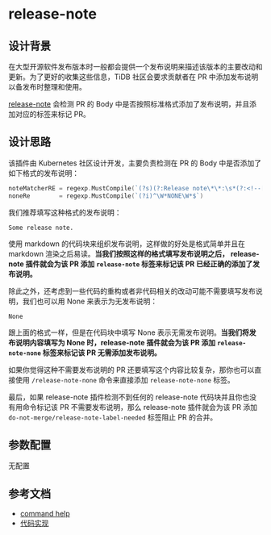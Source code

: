 # release-note

## 设计背景

在大型开源软件发布版本时一般都会提供一个发布说明来描述该版本的主要改动和更新。为了更好的收集这些信息，TiDB 社区会要求贡献者在 PR 中添加发布说明以备发布时整理和使用。

[release-note](https://github.com/kubernetes/test-infra/tree/master/prow/plugins/releasenote) 会检测 PR 的 Body 中是否按照标准格式添加了发布说明，并且添加对应的标签来标记 PR。

## 设计思路

该插件由 Kubernetes 社区设计开发，主要负责检测在 PR 的 Body 中是否添加了如下格式的发布说明：

```go
noteMatcherRE = regexp.MustCompile(`(?s)(?:Release note\*\*:\s*(?:<!--[^<>]*-->\s*)?` + "```(?:release-note)?|```release-note)(.+?)```")
noneRe        = regexp.MustCompile(`(?i)^\W*NONE\W*$`)
```

我们推荐填写这种格式的发布说明：

```release-note
Some release note.
```

使用 markdown 的代码块来组织发布说明，这样做的好处是格式简单并且在 markdown 渲染之后易读。**当我们按照这样的格式填写发布说明之后， release-note 插件就会为该 PR 添加 `release-note` 标签来标记该 PR 已经正确的添加了发布说明。**

除此之外，还考虑到一些代码的重构或者非代码相关的改动可能不需要填写发布说明，我们也可以用 None 来表示为无发布说明：

```release-note
None
```

跟上面的格式一样，但是在代码块中填写 None 表示无需发布说明。**当我们将发布说明内容填写为 None 时，release-note 插件就会为该 PR 添加 `release-note-none` 标签来标记该 PR 无需添加发布说明。**

如果你觉得这种不需要发布说明的 PR 还要填写这个内容比较复杂，那你也可以直接使用 `/release-note-none` 命令来直接添加 `release-note-none` 标签。

最后，如果 release-note 插件检测不到任何的 release-note 代码块并且你也没有用命令标记该 PR 不需要发布说明，那么 release-note 插件就会为该 PR 添加 `do-not-merge/release-note-label-needed` 标签阻止 PR 的合并。

## 参数配置

无配置

## 参考文档

- [command help](https://prow.tidb.io/command-help#release_note_none)
- [代码实现](https://github.com/kubernetes/test-infra/tree/master/prow/plugins/releasenote)